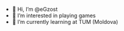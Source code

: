 - 👋 Hi, I’m @eGzost
- 👀 I’m interested in playing games
- 🌱 I’m currently learning at TUM (Moldova)

